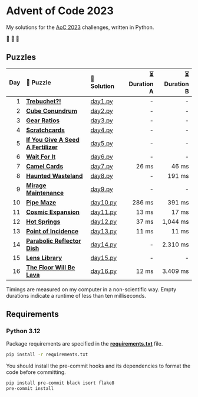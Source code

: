 # Advent of Code 2023

My solutions for the [AoC 2023](https://adventofcode.com/2023) challenges, written in Python.

🎄 🎄 🎄

## Puzzles

| Day | 🧩 Puzzle                                                                  | 🐍 Solution              | ⏳ Duration A | ⏳ Duration B |
| --: | :------------------------------------------------------------------------- | :----------------------- | ------------: | ------------: |
|   1 | **[Trebuchet?!](https://adventofcode.com/2023/day/1)**                     | [day1.py](src/day1.py)   |             - |             - |
|   2 | **[Cube Conundrum](https://adventofcode.com/2023/day/2)**                  | [day2.py](src/day2.py)   |             - |             - |
|   3 | **[Gear Ratios](https://adventofcode.com/2023/day/3)**                     | [day3.py](src/day3.py)   |             - |             - |
|   4 | **[Scratchcards](https://adventofcode.com/2023/day/4)**                    | [day4.py](src/day4.py)   |             - |             - |
|   5 | **[If You Give A Seed A Fertilizer](https://adventofcode.com/2023/day/5)** | [day5.py](src/day5.py)   |             - |             - |
|   6 | **[Wait For It](https://adventofcode.com/2023/day/6)**                     | [day6.py](src/day6.py)   |             - |             - |
|   7 | **[Camel Cards](https://adventofcode.com/2023/day/7)**                     | [day7.py](src/day7.py)   |         26 ms |         46 ms |
|   8 | **[Haunted Wasteland](https://adventofcode.com/2023/day/8)**               | [day8.py](src/day8.py)   |             - |        191 ms |
|   9 | **[Mirage Maintenance](https://adventofcode.com/2023/day/9)**              | [day9.py](src/day9.py)   |             - |             - |
|  10 | **[Pipe Maze](https://adventofcode.com/2023/day/10)**                      | [day10.py](src/day10.py) |        286 ms |        391 ms |
|  11 | **[Cosmic Expansion](https://adventofcode.com/2023/day/11)**               | [day11.py](src/day11.py) |         13 ms |         17 ms |
|  12 | **[Hot Springs](https://adventofcode.com/2023/day/12)**                    | [day12.py](src/day12.py) |         37 ms |      1,044 ms |
|  13 | **[Point of Incidence](https://adventofcode.com/2023/day/13)**             | [day13.py](src/day13.py) |         11 ms |         11 ms |
|  14 | **[Parabolic Reflector Dish](https://adventofcode.com/2023/day/14)**       | [day14.py](src/day14.py) |             - |      2.310 ms |
|  15 | **[Lens Library](https://adventofcode.com/2023/day/15)**                   | [day15.py](src/day15.py) |             - |             - |
|  16 | **[The Floor Will Be Lava](https://adventofcode.com/2023/day/16)**         | [day16.py](src/day16.py) |         12 ms |      3.409 ms |

Timings are measured on my computer in a non-scientific way.
Empty durations indicate a runtime of less than ten milliseconds.

## Requirements

### Python 3.12

Package requirements are specified in the **[requirements.txt](requirements.txt)** file.

```sh
pip install -r requirements.txt
```

You should install the pre-commit hooks and its dependencies to format the code before committing.

```sh
pip install pre-commit black isort flake8
pre-commit install
```
